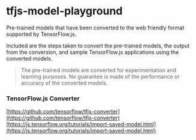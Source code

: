 # tfjs-model-playground

Pre-trained models that have been converted to the web friendly format supported by TensorFlow.js.

Included are the steps taken to convert the pre-trained models, the output from the conversion, and sample TensorFlow.js applications using the converted models.

> The pre-trained models are converted for experimentation and learning purposes. No guarantee is made of the performance or accuracy of the converted models.


### TensorFlow.js Converter

[https://github.com/tensorflow/tfjs-converter](https://github.com/tensorflow/tfjs-converter)  
[https://js.tensorflow.org/tutorials/import-saved-model.html](https://js.tensorflow.org/tutorials/import-saved-model.html)

